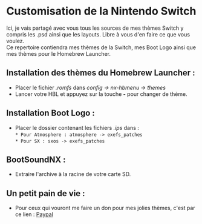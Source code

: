 # Customisation de la Nintendo Switch

Ici, je vais partagé avec vous tous les sources de mes thèmes Switch y compris les .psd ainsi que les layouts. Libre à vous d'en faire ce que vous voulez.  
Ce repertoire contiendra mes thèmes de la Switch, mes Boot Logo ainsi que mes thèmes pour le Homebrew Launcher.  

## Installation des thèmes du Homebrew Launcher :
  * Placer le fichier *.romfs* dans *config -> nx-hbmenu -> themes*
  * Lancer votre HBL et appuyez sur la touche __-__ pour changer de thème.

## Installation Boot Logo :
  * Placer le dossier contenant les fichiers *.ips* dans :  
   `* Pour Atmosphere : atmosphere -> exefs_patches`  
   `* Pour SX : sxos -> exefs_patches`  
  
## BootSoundNX :
 * Extraire l'archive à la racine de votre carte SD.

## Un petit pain de vie :
 * Pour ceux qui vouront me faire un don pour mes jolies thèmes, c'est par ce lien : [Paypal](https://www.paypal.com/paypalme/chronoss01)
